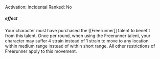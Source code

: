 Activation: Incidental
Ranked: No
##### effect
Your character must have purchased the
[[Freerunner]] talent to benefit from this talent.
Once per round, when using the Freerunner
talent, your character may suffer 4 strain
instead of 1 strain to move to any location
within medium range instead of within short
range. All other restrictions of Freerunner apply to this movement.
